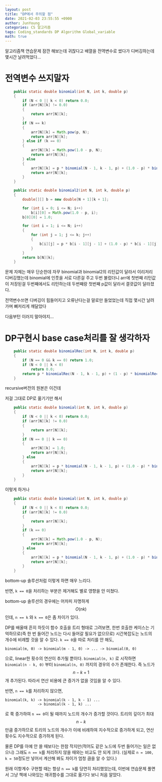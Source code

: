 ```yaml
---
layout: post
title: "DP에서 주의할 점"
date: 2021-02-03 23:55:55 +0900
author: JunYoung
categories: CS 알고리즘
tags: Coding_standards DP Algorithm Global_variable
math: true
---
```


알고리즘책 연습문제 잠깐 해보는데 귀찮다고 배열을 전역변수로 썼다가 디버깅하는데 몇시간 날려먹었다...

# 전역변수 쓰지말자

```java
    public static double binomial(int N, int k, double p)
    {
        if (N < 0 || k < 0) return 0.0;
        if (arr[N][k] != 0.0)
        {
            return arr[N][k];
        }
        if (N == k)
        {
            arr[N][k] = Math.pow(p, N);
            return arr[N][k];
        } else if (k == 0)
        {
            arr[N][k] = Math.pow(1.0 - p, N);
            return arr[N][k];
        } else
        {
            arr[N][k] = p * binomial(N - 1, k - 1, p) + (1.0 - p) * binomial(N - 1, k, p);
            return arr[N][k];
        }
    }

    public static double binomial2(int N, int k, double p)
    {
        double[][] b = new double[N + 1][k + 1];

        for (int i = 0; i <= N; i++)
            b[i][0] = Math.pow(1.0 - p, i);
        b[0][0] = 1.0;

        for (int i = 1; i <= N; i++)
        {
            for (int j = 1; j <= k; j++)
            {
                b[i][j] = p * b[i - 1][j - 1] + (1.0 - p) * b[i - 1][j];
            }
        }
        return b[N][k];
    }
```

문제 자체는 매우 단순한데 자꾸 binomial과 binomial2의 리턴값이 달라서 이리저리 디버깅했는데
binomial에 인풋을 서로 다른걸 주고 두번 불렀더니 arr에 첫번째 리턴값이 저장된걸 두번째에서도 리턴하는데
두번째랑 첫번째 p값이 달라서 결괏값이 달라졌다.

전역변수쓰면 디버깅이 힘들어지고 오류난다는걸 말로만 들었었는데 직접 몇시간 날려가며 뼈저리게 깨달았다

다음부턴 이러지 말아야지...

# DP구현시 base case처리를 잘 생각하자

```java
    public static double binomialRec(int N, int k, double p)
    {
        if (N == 0 && k == 0) return 1.0;
        if (N < 0 || k < 0)
            return 0.0;
        return p * binomialRec(N - 1, k - 1, p) + (1 - p) * binomialRec(N - 1, k, p);
    }
```

recursive버전의 원본은 이건데

저걸 그대로 DP로 옮기기만 해서

```java
    public static double binomial(int N, int k, double p)
    {
        if (N < 0 || k < 0) return 0.0;
        if (arr[N][k] != 0.0)
        {
            return arr[N][k];
        }
        if (N == 0 || k == 0)
        {
            arr[N][k] = 1.0;
            return arr[N][k];
        } else
        {
            arr[N][k] = p * binomial(N - 1, k - 1, p) + (1.0 - p) * binomial(N - 1, k, p);
            return arr[N][k];
        }
    }
```

이렇게 하거나

```java
    public static double binomial(int N, int k, double p)
    {
        if (N < 0 || k < 0) return 0.0;
        if (arr[N][k] != 0.0)
        {
            return arr[N][k];
        }
        if (k == 0)
        {
            arr[N][k] = Math.pow(1.0 - p, N);
            return arr[N][k];
        } else
        {
            arr[N][k] = p * binomial(N - 1, k - 1, p) + (1.0 - p) * binomial(N - 1, k, p);
            return arr[N][k];
        }
    }
```

bottom-up 솔루션처럼 이렇게 하면 매우 느리다.

반면, `k == 0`을 처리하는 부분은 제거해도 별로 영향을 안 미쳤다.

bottom-up 솔루션의 경우에는 어차피 자명하게 $$O(nk)$$인데,
`n == k` 와 `k == 0`은 좀 차이가 있다.

DP를 배울때 흔히 하듯이 함수 호출을 트리 형태로 그려보면,
한번 호출한 케이스는 기억하므로(즉 한 번 들어간 노드는 다시 들어갈 필요가 없으므로)
시간복잡도는 노드의 개수에 비례할 것을 알 수 있다.
`k == 0`을 따로 처리를 안 해도,

```
binomial(m, 0) -> binomial(m - 1, 0) -> ... -> binomial(0, 0)
```

으로, linear한 횟수의 연산이 추가될 뿐이다. `binomial(n, k)`
로 시작하면 `binomial(n - k, 0)` 부터 `binomial(n, 0)`
까지의 경우의 수가 존재한다. 즉
노드가 $$ n - k + 1$$ 개 추가된다. 따라서 연산 비용에 큰 증가가 없을 것임을 알 수 있다.

반면, `n == k`를 처리하지 않으면,

```
binomial(k, k) -> binomial(k - 1, k - 1) ...
               -> binomial(k - 1, k) ...
```

로 쭉 증가하여 `n == 0`이 될 때까지 노드의 개수가 증가할 것이다.
트리의 깊이가 최대 $$n - k$$만큼 증가하므로
트리의 노드의 개수가 이에 비례하여 지수적으로 증가하게 되고, 연산 횟수도 지수적으로 증가하게 된다.

물론 DP를 아예 안 쓸 때보다는 한참 작지만(적어도 같은 노드에 두번 들어가는 일은 없으니)
그래도 `n == k`를 처리하지 않을 때와는 비교도 안 되게 크다.
(실제로 `n = 100, k = 50`정도만 넣어서 계산해 봐도 차이가 엄청 큼을 알 수 있다.)

원래 이항계수 구현할 때는 항상 `n == k`를 당연히 처리했었는데,
이번에 연습문제 풀면서 그냥 책에 나와있는 재귀함수를 그대로 옮기다 보니 처음 알았다.
